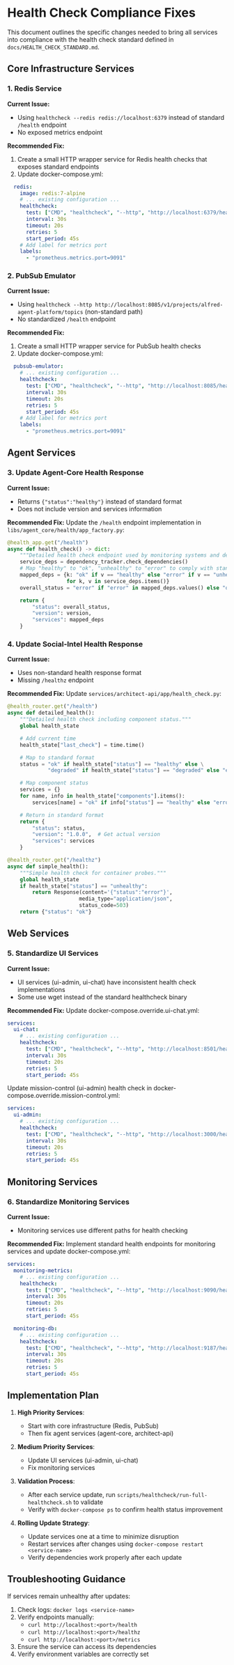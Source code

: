 # Health Check Compliance Fixes

This document outlines the specific changes needed to bring all services into compliance with the health check standard defined in `docs/HEALTH_CHECK_STANDARD.md`.

## Core Infrastructure Services

### 1. Redis Service

**Current Issue:**
- Using `healthcheck --redis redis://localhost:6379` instead of standard `/health` endpoint
- No exposed metrics endpoint

**Recommended Fix:**
1. Create a small HTTP wrapper service for Redis health checks that exposes standard endpoints
2. Update docker-compose.yml:
```yaml
  redis:
    image: redis:7-alpine
    # ... existing configuration ...
    healthcheck:
      test: ["CMD", "healthcheck", "--http", "http://localhost:6379/health"]
      interval: 30s
      timeout: 20s
      retries: 5
      start_period: 45s
    # Add label for metrics port
    labels:
      - "prometheus.metrics.port=9091"
```

### 2. PubSub Emulator

**Current Issue:**
- Using `healthcheck --http http://localhost:8085/v1/projects/alfred-agent-platform/topics` (non-standard path)
- No standardized `/health` endpoint

**Recommended Fix:**
1. Create a small HTTP wrapper service for PubSub health checks
2. Update docker-compose.yml:
```yaml
  pubsub-emulator:
    # ... existing configuration ...
    healthcheck:
      test: ["CMD", "healthcheck", "--http", "http://localhost:8085/health"]
      interval: 30s
      timeout: 20s
      retries: 5
      start_period: 45s
    # Add label for metrics port
    labels:
      - "prometheus.metrics.port=9091"
```

## Agent Services

### 3. Update Agent-Core Health Response

**Current Issue:**
- Returns `{"status":"healthy"}` instead of standard format
- Does not include version and services information

**Recommended Fix:**
Update the `/health` endpoint implementation in `libs/agent_core/health/app_factory.py`:

```python
@health_app.get("/health")
async def health_check() -> dict:
    """Detailed health check endpoint used by monitoring systems and dependencies."""
    service_deps = dependency_tracker.check_dependencies()
    # Map "healthy" to "ok", "unhealthy" to "error" to comply with standard
    mapped_deps = {k: "ok" if v == "healthy" else "error" if v == "unhealthy" else v
                   for k, v in service_deps.items()}
    overall_status = "error" if "error" in mapped_deps.values() else "ok"

    return {
        "status": overall_status,
        "version": version,
        "services": mapped_deps
    }
```

### 4. Update Social-Intel Health Response

**Current Issue:**
- Uses non-standard health response format
- Missing `/healthz` endpoint

**Recommended Fix:**
Update `services/architect-api/app/health_check.py`:

```python
@health_router.get("/health")
async def detailed_health():
    """Detailed health check including component status."""
    global health_state

    # Add current time
    health_state["last_check"] = time.time()

    # Map to standard format
    status = "ok" if health_state["status"] == "healthy" else \
             "degraded" if health_state["status"] == "degraded" else "error"

    # Map component status
    services = {}
    for name, info in health_state["components"].items():
        services[name] = "ok" if info["status"] == "healthy" else "error"

    # Return in standard format
    return {
        "status": status,
        "version": "1.0.0",  # Get actual version
        "services": services
    }

@health_router.get("/healthz")
async def simple_health():
    """Simple health check for container probes."""
    global health_state
    if health_state["status"] == "unhealthy":
        return Response(content='{"status":"error"}',
                       media_type="application/json",
                       status_code=503)
    return {"status": "ok"}
```

## Web Services

### 5. Standardize UI Services

**Current Issue:**
- UI services (ui-admin, ui-chat) have inconsistent health check implementations
- Some use wget instead of the standard healthcheck binary

**Recommended Fix:**
Update docker-compose.override.ui-chat.yml:
```yaml
services:
  ui-chat:
    # ... existing configuration ...
    healthcheck:
      test: ["CMD", "healthcheck", "--http", "http://localhost:8501/health"]
      interval: 30s
      timeout: 20s
      retries: 5
      start_period: 45s
```

Update mission-control (ui-admin) health check in docker-compose.override.mission-control.yml:
```yaml
services:
  ui-admin:
    # ... existing configuration ...
    healthcheck:
      test: ["CMD", "healthcheck", "--http", "http://localhost:3000/health"]
      interval: 30s
      timeout: 20s
      retries: 5
      start_period: 45s
```

## Monitoring Services

### 6. Standardize Monitoring Services

**Current Issue:**
- Monitoring services use different paths for health checking

**Recommended Fix:**
Implement standard health endpoints for monitoring services and update docker-compose.yml:

```yaml
services:
  monitoring-metrics:
    # ... existing configuration ...
    healthcheck:
      test: ["CMD", "healthcheck", "--http", "http://localhost:9090/health"]
      interval: 30s
      timeout: 20s
      retries: 5
      start_period: 45s

  monitoring-db:
    # ... existing configuration ...
    healthcheck:
      test: ["CMD", "healthcheck", "--http", "http://localhost:9187/health"]
      interval: 30s
      timeout: 20s
      retries: 5
      start_period: 45s
```

## Implementation Plan

1. **High Priority Services**:
   - Start with core infrastructure (Redis, PubSub)
   - Then fix agent services (agent-core, architect-api)

2. **Medium Priority Services**:
   - Update UI services (ui-admin, ui-chat)
   - Fix monitoring services

3. **Validation Process**:
   - After each service update, run `scripts/healthcheck/run-full-healthcheck.sh` to validate
   - Verify with `docker-compose ps` to confirm health status improvement

4. **Rolling Update Strategy**:
   - Update services one at a time to minimize disruption
   - Restart services after changes using `docker-compose restart <service-name>`
   - Verify dependencies work properly after each update

## Troubleshooting Guidance

If services remain unhealthy after updates:

1. Check logs: `docker logs <service-name>`
2. Verify endpoints manually:
   - `curl http://localhost:<port>/health`
   - `curl http://localhost:<port>/healthz`
   - `curl http://localhost:<port>/metrics`
3. Ensure the service can access its dependencies
4. Verify environment variables are correctly set
